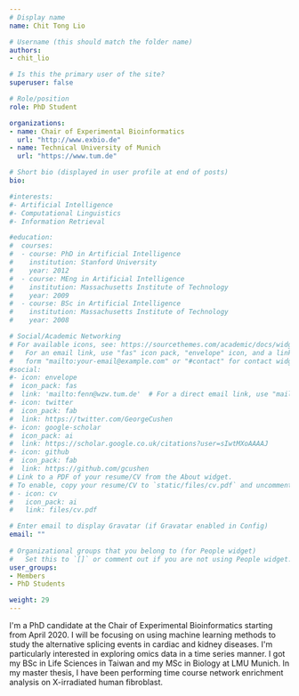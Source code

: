 ```yaml
---
# Display name
name: Chit Tong Lio

# Username (this should match the folder name)
authors:
- chit_lio

# Is this the primary user of the site?
superuser: false

# Role/position
role: PhD Student

organizations:
- name: Chair of Experimental Bioinformatics
  url: "http://www.exbio.de"
- name: Technical University of Munich
  url: "https://www.tum.de"

# Short bio (displayed in user profile at end of posts)
bio:   

#interests:
#- Artificial Intelligence
#- Computational Linguistics
#- Information Retrieval

#education:
#  courses:
#  - course: PhD in Artificial Intelligence
#    institution: Stanford University
#    year: 2012
#  - course: MEng in Artificial Intelligence
#    institution: Massachusetts Institute of Technology
#    year: 2009
#  - course: BSc in Artificial Intelligence
#    institution: Massachusetts Institute of Technology
#    year: 2008

# Social/Academic Networking
# For available icons, see: https://sourcethemes.com/academic/docs/widgets/#icons
#   For an email link, use "fas" icon pack, "envelope" icon, and a link in the
#   form "mailto:your-email@example.com" or "#contact" for contact widget.
#social:
#- icon: envelope
#  icon_pack: fas
#  link: 'mailto:fenn@wzw.tum.de'  # For a direct email link, use "mailto:test@example.org".
#- icon: twitter
#  icon_pack: fab
#  link: https://twitter.com/GeorgeCushen
#- icon: google-scholar
#  icon_pack: ai
#  link: https://scholar.google.co.uk/citations?user=sIwtMXoAAAAJ
#- icon: github
#  icon_pack: fab
#  link: https://github.com/gcushen
# Link to a PDF of your resume/CV from the About widget.
# To enable, copy your resume/CV to `static/files/cv.pdf` and uncomment the lines below.  
# - icon: cv
#   icon_pack: ai
#   link: files/cv.pdf

# Enter email to display Gravatar (if Gravatar enabled in Config)
email: ""
  
# Organizational groups that you belong to (for People widget)
#   Set this to `[]` or comment out if you are not using People widget.  
user_groups:
- Members
- PhD Students

weight: 29
---
```


I'm a PhD candidate at the Chair of Experimental Bioinformatics starting from April 2020. I will be focusing on using machine learning methods to study the alternative splicing events in cardiac and kidney diseases. I'm particularly interested in exploring omics data in a time series manner. I got my BSc in Life Sciences in Taiwan and my MSc in Biology at LMU Munich. In my master thesis, I have been performing time course network enrichment analysis on X-irradiated human fibroblast. 

